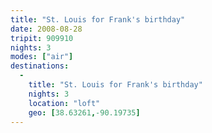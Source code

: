 ```yaml
---
title: "St. Louis for Frank's birthday"
date: 2008-08-28
tripit: 909910
nights: 3
modes: ["air"]
destinations:
  -
    title: "St. Louis for Frank's birthday"
    nights: 3
    location: "loft"
    geo: [38.63261,-90.19735]
---
```



